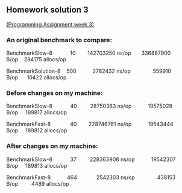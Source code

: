## Homework solution 3
[(Programming Assignment  week 3)](https://www.coursera.org/learn/golang-webservices-1/home/week/3)

### An original benchmark to compare:

BenchmarkSlow-8&nbsp;&nbsp;&nbsp;&nbsp;&nbsp;&nbsp;&nbsp;&nbsp;&nbsp;&nbsp;&nbsp;&nbsp;10&nbsp;&nbsp;&nbsp;&nbsp;&nbsp;&nbsp;&nbsp;&nbsp;142703250 ns/op&nbsp;&nbsp;&nbsp;&nbsp;&nbsp;&nbsp;&nbsp;336887900 B/op&nbsp;&nbsp;&nbsp;&nbsp;284175 allocs/op

BenchmarkSolution-8&nbsp;&nbsp;&nbsp;&nbsp;500&nbsp;&nbsp;&nbsp;&nbsp;&nbsp;&nbsp;&nbsp;&nbsp;&nbsp;&nbsp;&nbsp;2782432 ns/op&nbsp;&nbsp;&nbsp;&nbsp;&nbsp;&nbsp;&nbsp;&nbsp;&nbsp;&nbsp;&nbsp;&nbsp;&nbsp;&nbsp;&nbsp;559910 B/op&nbsp;&nbsp;&nbsp;&nbsp;&nbsp;&nbsp;10422 allocs/op


### Before changes on my machine:

BenchmarkSlow-8&nbsp;&nbsp;&nbsp;&nbsp;&nbsp;&nbsp;&nbsp;&nbsp;&nbsp;&nbsp;&nbsp;&nbsp;40&nbsp;&nbsp;&nbsp;&nbsp;&nbsp;&nbsp;&nbsp;&nbsp;&nbsp;28750363 ns/op&nbsp;&nbsp;&nbsp;&nbsp;&nbsp;&nbsp;&nbsp;&nbsp;&nbsp;&nbsp;&nbsp;19575028 B/op&nbsp;&nbsp;&nbsp;&nbsp;&nbsp;189817 allocs/op

BenchmarkFast-8&nbsp;&nbsp;&nbsp;&nbsp;&nbsp;&nbsp;&nbsp;&nbsp;&nbsp;&nbsp;&nbsp;&nbsp;&nbsp;40&nbsp;&nbsp;&nbsp;&nbsp;&nbsp;&nbsp;&nbsp;&nbsp;228746761 ns/op&nbsp;&nbsp;&nbsp;&nbsp;&nbsp;&nbsp;&nbsp;&nbsp;&nbsp;&nbsp; 19543444 B/op&nbsp;&nbsp;&nbsp;&nbsp;&nbsp;189812 allocs/op

### After changes on my machine:

BenchmarkSlow-8&nbsp;&nbsp;&nbsp;&nbsp;&nbsp;&nbsp;&nbsp;&nbsp;&nbsp;&nbsp;&nbsp;&nbsp;37&nbsp;&nbsp;&nbsp;&nbsp;&nbsp;&nbsp;&nbsp;&nbsp;&nbsp;228363908 ns/op&nbsp;&nbsp;&nbsp;&nbsp;&nbsp;&nbsp;&nbsp;&nbsp;&nbsp;&nbsp;&nbsp;19542307 B/op&nbsp;&nbsp;&nbsp;&nbsp;&nbsp;189813 allocs/op

BenchmarkFast-8&nbsp;&nbsp;&nbsp;&nbsp;&nbsp;&nbsp;&nbsp;&nbsp;&nbsp;&nbsp;&nbsp;464&nbsp;&nbsp;&nbsp;&nbsp;&nbsp;&nbsp;&nbsp;&nbsp;&nbsp;&nbsp;&nbsp;&nbsp;&nbsp;2542303 ns/op&nbsp;&nbsp;&nbsp;&nbsp;&nbsp;&nbsp;&nbsp;&nbsp;&nbsp;&nbsp;&nbsp;&nbsp;&nbsp;&nbsp;&nbsp;438153 B/op&nbsp;&nbsp;&nbsp;&nbsp;&nbsp;&nbsp;&nbsp;&nbsp;&nbsp;4489 allocs/op





